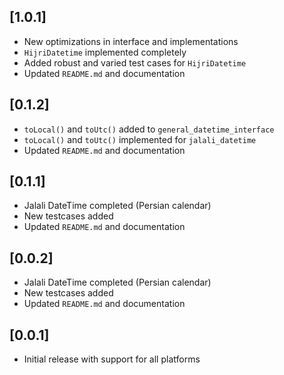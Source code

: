## [1.0.1]
- New optimizations in interface and implementations
- `HijriDatetime` implemented completely
- Added robust and varied test cases for `HijriDatetime`
- Updated `README.md` and documentation

## [0.1.2]
- `toLocal()` and `toUtc()` added to `general_datetime_interface`
- `toLocal()` and `toUtc()` implemented for `jalali_datetime`
- Updated `README.md` and documentation

## [0.1.1]
- Jalali DateTime completed (Persian calendar)
- New testcases added
- Updated `README.md` and documentation

## [0.0.2]
- Jalali DateTime completed (Persian calendar)
- New testcases added
- Updated `README.md` and documentation

## [0.0.1]
- Initial release with support for all platforms